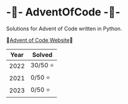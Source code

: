 # -🎄- AdventOfCode -🎄-
Solutions for Advent of Code written in Python.

:stars:[Advent of Code Website](https://adventofcode.com/):stars:

| Year  | Solved |
| ------------- | ------------- |
| 2022  | 30/50 :star: |
| 2021  | 0/50 :star:  |
| 2023  | 0/50 :star:  |
